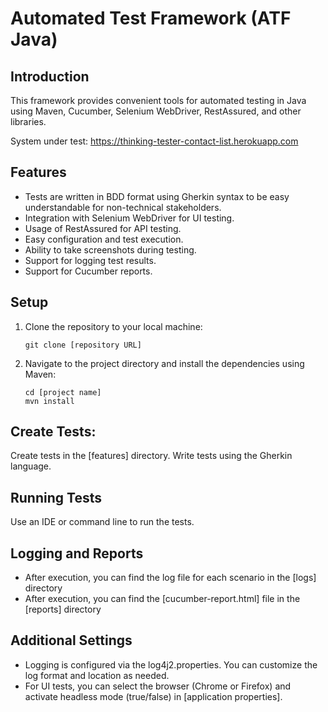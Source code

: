 # Automated Test Framework (ATF Java)

## Introduction

This framework provides convenient tools for automated testing in Java using Maven, Cucumber, Selenium WebDriver,
RestAssured, and other
libraries.

System under test: https://thinking-tester-contact-list.herokuapp.com

## Features

- Tests are written in BDD format using Gherkin syntax to be easy understandable for non-technical stakeholders.
- Integration with Selenium WebDriver for UI testing.
- Usage of RestAssured for API testing.
- Easy configuration and test execution.
- Ability to take screenshots during testing.
- Support for logging test results.
- Support for Cucumber reports.

## Setup

1. Clone the repository to your local machine:
    ```
    git clone [repository URL]
    ```
2. Navigate to the project directory and install the dependencies using Maven:
    ```
    cd [project name]
    mvn install
    ```

## Create Tests:

Create tests in the [features] directory. Write tests using the Gherkin language.

## Running Tests

Use an IDE or command line to run the tests.

## Logging and Reports

- After execution, you can find the log file for each scenario in the [logs] directory
- After execution, you can find the [cucumber-report.html] file in the [reports] directory

## Additional Settings

- Logging is configured via the log4j2.properties. You can customize the log format and location as needed.
- For UI tests, you can select the browser (Chrome or Firefox) and activate headless mode (true/false)
  in [application properties].